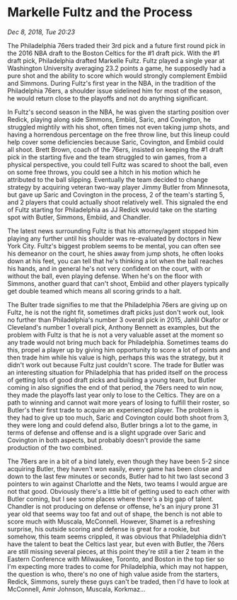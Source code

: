 # Markelle Fultz and the Process
_Dec 8, 2018, Tue 20:23_

The Philadelphia 76ers traded their 3rd pick and a future first round pick in the 2016 NBA draft to the Boston Celtics for the #1 draft pick.  With the #1 draft pick, Philadelphia drafted Markelle Fultz.  Fultz played a single year at Washington University averaging 23.2 points a game, he supposedly had a pure shot and the ability to score which would strongly complement Embiid and Simmons.  During Fultz's first year in the NBA, in the tradition of the Philadelphia 76ers, a shoulder issue sidelined him for most of the season, he would return close to the playoffs and not do anything significant.

In Fultz's second season in the NBA, he was given the starting position over Redick, playing along side Simmons, Embiid, Saric, and Covington, he struggled mightily with his shot, often times not even taking jump shots, and having a horrendous percentage on the free throw line, but this lineup could help cover some deficiencies because Saric, Covington, and Embiid could all shoot.  Brett Brown, coach of the 76ers, insisted on keeping the #1 draft pick in the starting five and the team struggled to win games, from a physical perspective, you could tell Fultz was scared to shoot the ball, even on some free throws, you could see a hitch in his motion which he attributed to the ball slipping.  Eventually the team decided to change strategy by acquiring veteran two-way player Jimmy Butler from Minnesota, but gave up Saric and Covington in the process, 2 of the team's starting 5, and 2 players that could actually shoot relatively well.  This signaled the end of Fultz starting for Philadelphia as JJ Redick would take on the starting spot with Butler, Simmons, Embiid, and Chandler.

The latest news surrounding Fultz is that his attorney/agent stopped him playing any further until his shoulder was re-evaluated by doctors in New York City.  Fultz's biggest problem seems to be mental, you can often see his demeanor on the court, he shies away from jump shots, he often looks down at his feet, you can tell that he's thinking a lot when the ball reaches his hands, and in general he's not very confident on the court, with or without the ball, even playing defense.  When he's on the floor with Simmons, another guard that can't shoot, Embiid and other players typically get double teamed which means all scoring grinds to a halt.

The Bulter trade signifies to me that the Philadelphia 76ers are giving up on Fultz, he is not the right fit, sometimes draft picks just don't work out, look no further than Philadelphia's number 3 overall pick in 2015, Jahlil Okafor or Cleveland's number 1 overall pick, Anthony Bennett as examples, but the problem with Fultz is that he is not a very valuable asset at the moment so any trade would not bring much back for Philadelphia.  Sometimes teams do this, propel a player up by giving him opportunity to score a lot of points and then trade him while his value is high, perhaps this was the strategy, but it didn't work out because Fultz just couldn't score.  The trade for Butler was an interesting situation for Philadelphia that has prided itself on the process of getting lots of good draft picks and building a young team, but Butler coming in also signifies the end of that period, the 76ers need to win now, they made the playoffs last year only to lose to the Celtics.  They are on a path to winning and cannot wait more years of losing to fulfill their roster, so Butler's their first trade to acquire an experienced player.  The problem is they had to give up too much, Saric and Covington could both shoot from 3, they were long and could defend also, Butler brings a lot to the game, in terms of defense and offense and is a slight upgrade over Saric and Covington in both aspects, but probably doesn't provide the same production of the two combined.

The 76ers are in a bit of a bind lately, even though they have been 5-2 since acquiring Butler, they haven't won easily, every game has been close and down to the last few minutes or seconds, Butler had to hit two last second 3 pointers to win against Charlotte and the Nets, two teams I would argue are not that good.  Obviously there's a little bit of getting used to each other with Butler coming, but I see some places where there's a big gap of talent.  Chandler is not producing on defense or offense, he's an injury prone 31 year old that seems way too fat and out of shape, the bench is not able to score much with Muscala, McConnell.  However, Shamet is a refreshing surprise, his outside scoring and defense is great for a rookie, but somehow, this team seems crippled, it was obvious that Philadelphia didn't have the talent to beat the Celtics last year, but even with Butler, the 76ers are still missing several pieces, at this point they're still a tier 2 team in the Eastern Conference with Milwaukee, Toronto, and Boston in the top tier so I'm expecting more trades to come for Philadelphia, which may not happen, the question is who, there's no one of high value aside from the starters, Redick, Simmons, surely these guys can't be traded, then I'd have to look at McConnell, Amir Johnson, Muscala, Korkmaz...

